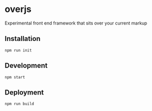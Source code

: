 # overjs
Experimental front end framework that sits over your current markup

## Installation

`npm run init`

## Development

`npm start`

## Deployment

`npm run build`